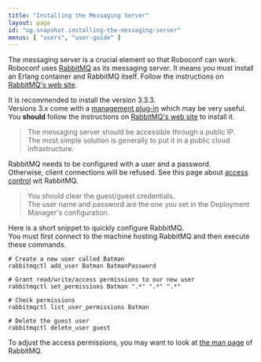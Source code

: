 ```yaml
---
title: "Installing the Messaging Server"
layout: page
id: "ug.snapshot.installing-the-messaging-server"
menus: [ "users", "user-guide" ]
---
```


The messaging server is a crucial element so that Roboconf can work.  
Roboconf uses [RabbitMQ](https://www.rabbitmq.com/) as its messaging server. It means you must install an Erlang container and
RabbitMQ itself. Follow the instructions on [RabbitMQ's web site](https://www.rabbitmq.com/download.html).

It is recommended to install the version 3.3.3.  
Versions 3.x come with a [management plug-in](https://www.rabbitmq.com/management.html) which may be very useful.
You **should** follow the instructions on [RabbitMQ's web site](http://www.rabbitmq.com/download.html) to install it.

> The messaging server should be accessible through a public IP.  
> The most simple solution is generally to put it in a public cloud infrastructure.

RabbitMQ needs to be configured with a user and a password.  
Otherwise, client connections will be refused. See this page about [access control](http://www.rabbitmq.com/access-control.html) wit RabbitMQ.

> You should clear the guest/guest credentials.  
> The user name and password are the one you set in the Deployment Manager's configuration.

Here is a short snippet to quickly configure RabbitMQ.  
You must first connect to the machine hosting RabbitMQ and then execute these commands.

``` properties
# Create a new user called Batman
rabbitmqctl add_user Batman BatmanPassword

# Grant read/write/access permissions to our new user
rabbitmqctl set_permissions Batman ".*" ".*" ".*"

# Check permissions
rabbitmqctl list_user_permissions Batman

# Delete the guest user
rabbitmqctl delete_user guest
```
  
To adjust the access permissions, you may want to look at [the man page](http://www.rabbitmq.com/man/rabbitmqctl.1.man.html) of RabbitMQ.
